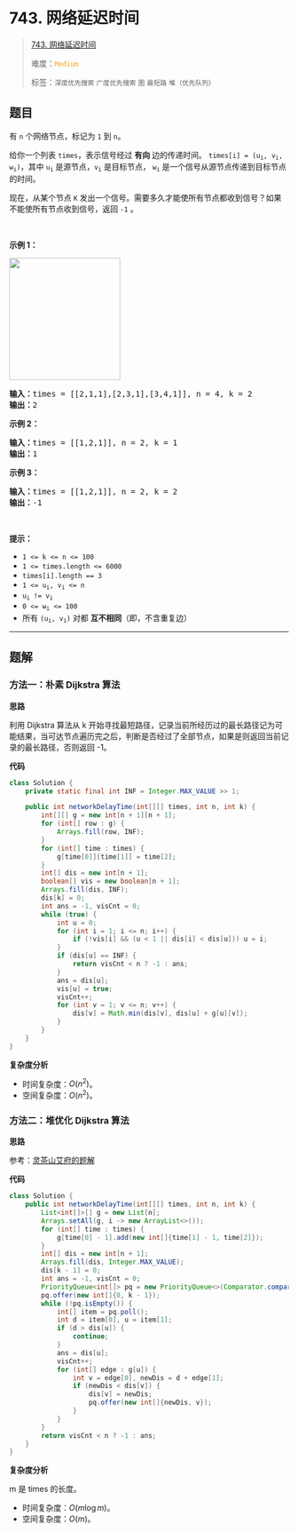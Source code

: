 # 743. 网络延迟时间

> [743. 网络延迟时间](https://leetcode.cn/problems/network-delay-time/)
>
> 难度：<font color=orange>`Medium`</font>
>
> 标签：`深度优先搜索` `广度优先搜索` `图` `最短路` `堆（优先队列）`

## 题目

<p>有 <code>n</code> 个网络节点，标记为&nbsp;<code>1</code>&nbsp;到 <code>n</code>。</p>

<p>给你一个列表&nbsp;<code>times</code>，表示信号经过 <strong>有向</strong> 边的传递时间。&nbsp;<code>times[i] = (u<sub>i</sub>, v<sub>i</sub>, w<sub>i</sub>)</code>，其中&nbsp;<code>u<sub>i</sub></code>&nbsp;是源节点，<code>v<sub>i</sub></code>&nbsp;是目标节点， <code>w<sub>i</sub></code>&nbsp;是一个信号从源节点传递到目标节点的时间。</p>

<p>现在，从某个节点&nbsp;<code>K</code>&nbsp;发出一个信号。需要多久才能使所有节点都收到信号？如果不能使所有节点收到信号，返回&nbsp;<code>-1</code> 。</p>

<p>&nbsp;</p>

<p><strong>示例 1：</strong></p>

<p><img alt="" src="https://assets.leetcode.com/uploads/2019/05/23/931_example_1.png" style="height: 220px; width: 200px;" /></p>

<pre>
<strong>输入：</strong>times = [[2,1,1],[2,3,1],[3,4,1]], n = 4, k = 2
<strong>输出：</strong>2
</pre>

<p><strong>示例 2：</strong></p>

<pre>
<strong>输入：</strong>times = [[1,2,1]], n = 2, k = 1
<strong>输出：</strong>1
</pre>

<p><strong>示例 3：</strong></p>

<pre>
<strong>输入：</strong>times = [[1,2,1]], n = 2, k = 2
<strong>输出：</strong>-1
</pre>

<p>&nbsp;</p>

<p><strong>提示：</strong></p>

<ul>
	<li><code>1 &lt;= k &lt;= n &lt;= 100</code></li>
	<li><code>1 &lt;= times.length &lt;= 6000</code></li>
	<li><code>times[i].length == 3</code></li>
	<li><code>1 &lt;= u<sub>i</sub>, v<sub>i</sub> &lt;= n</code></li>
	<li><code>u<sub>i</sub> != v<sub>i</sub></code></li>
	<li><code>0 &lt;= w<sub>i</sub> &lt;= 100</code></li>
	<li>所有 <code>(u<sub>i</sub>, v<sub>i</sub>)</code> 对都 <strong>互不相同</strong>（即，不含重复边）</li>
</ul>


--------------------

## 题解

### 方法一：朴素 Dijkstra 算法

**思路**

利用 Dijkstra 算法从 k 开始寻找最短路径，记录当前所经历过的最长路径记为可能结果，当可达节点遍历完之后，判断是否经过了全部节点，如果是则返回当前记录的最长路径，否则返回 -1。

**代码**

```java
class Solution {
    private static final int INF = Integer.MAX_VALUE >> 1;

    public int networkDelayTime(int[][] times, int n, int k) {
        int[][] g = new int[n + 1][n + 1];
        for (int[] row : g) {
            Arrays.fill(row, INF);
        }
        for (int[] time : times) {
            g[time[0]][time[1]] = time[2];
        }
        int[] dis = new int[n + 1];
        boolean[] vis = new boolean[n + 1];
        Arrays.fill(dis, INF);
        dis[k] = 0;
        int ans = -1, visCnt = 0;
        while (true) {
            int u = 0;
            for (int i = 1; i <= n; i++) {
                if (!vis[i] && (u < 1 || dis[i] < dis[u])) u = i;
            }
            if (dis[u] == INF) {
                return visCnt < n ? -1 : ans;
            }
            ans = dis[u];
            vis[u] = true;
            visCnt++;
            for (int v = 1; v <= n; v++) {
                dis[v] = Math.min(dis[v], dis[u] + g[u][v]);
            }
        }
    }
}
```

**复杂度分析**

- 时间复杂度：$O(n^2)$。
- 空间复杂度：$O(n^2)$。

### 方法二：堆优化 Dijkstra 算法

**思路**

参考：[灵茶山艾府的题解](https://leetcode.cn/problems/network-delay-time/solutions/2668220/liang-chong-dijkstra-xie-fa-fu-ti-dan-py-ooe8)

**代码**

```java
class Solution {
    public int networkDelayTime(int[][] times, int n, int k) {
        List<int[]>[] g = new List[n];
        Arrays.setAll(g, i -> new ArrayList<>());
        for (int[] time : times) {
            g[time[0] - 1].add(new int[]{time[1] - 1, time[2]});
        }
        int[] dis = new int[n + 1];
        Arrays.fill(dis, Integer.MAX_VALUE);
        dis[k - 1] = 0;
        int ans = -1, visCnt = 0;
        PriorityQueue<int[]> pq = new PriorityQueue<>(Comparator.comparingInt(a -> a[0]));
        pq.offer(new int[]{0, k - 1});
        while (!pq.isEmpty()) {
            int[] item = pq.poll();
            int d = item[0], u = item[1];
            if (d > dis[u]) {
                continue;
            }
            ans = dis[u];
            visCnt++;
            for (int[] edge : g[u]) {
                int v = edge[0], newDis = d + edge[1];
                if (newDis < dis[v]) {
                    dis[v] = newDis;
                    pq.offer(new int[]{newDis, v});
                }
            }
        }
        return visCnt < n ? -1 : ans;
    }
}
```

**复杂度分析**

m 是 times 的长度。

- 时间复杂度：$O(m \log m)$。
- 空间复杂度：$O(m)$。
